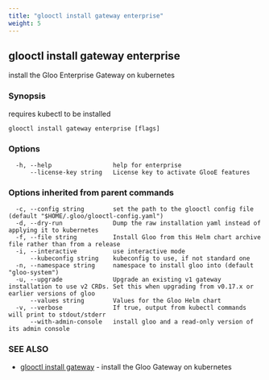 ```yaml
---
title: "glooctl install gateway enterprise"
weight: 5
---
```

## glooctl install gateway enterprise

install the Gloo Enterprise Gateway on kubernetes

### Synopsis

requires kubectl to be installed

```
glooctl install gateway enterprise [flags]
```

### Options

```
  -h, --help                 help for enterprise
      --license-key string   License key to activate GlooE features
```

### Options inherited from parent commands

```
  -c, --config string        set the path to the glooctl config file (default "$HOME/.gloo/glooctl-config.yaml")
  -d, --dry-run              Dump the raw installation yaml instead of applying it to kubernetes
  -f, --file string          Install Gloo from this Helm chart archive file rather than from a release
  -i, --interactive          use interactive mode
      --kubeconfig string    kubeconfig to use, if not standard one
  -n, --namespace string     namespace to install gloo into (default "gloo-system")
  -u, --upgrade              Upgrade an existing v1 gateway installation to use v2 CRDs. Set this when upgrading from v0.17.x or earlier versions of gloo
      --values string        Values for the Gloo Helm chart
  -v, --verbose              If true, output from kubectl commands will print to stdout/stderr
      --with-admin-console   install gloo and a read-only version of its admin console
```

### SEE ALSO

* [glooctl install gateway](../glooctl_install_gateway)	 - install the Gloo Gateway on kubernetes

